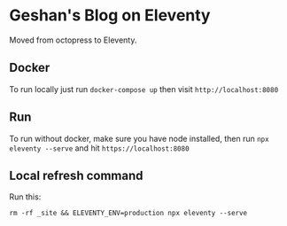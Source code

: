 # Geshan's Blog on Eleventy

Moved from octopress to Eleventy.

## Docker

To run locally just run `docker-compose up` then visit `http://localhost:8080`

## Run

To run without docker, make sure you have node installed, then run `npx eleventy --serve` and hit `https://localhost:8080`

## Local refresh command

Run this:

```
rm -rf _site && ELEVENTY_ENV=production npx eleventy --serve
```

